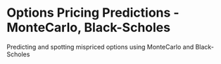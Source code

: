 # Options Pricing Predictions - MonteCarlo, Black-Scholes
Predicting and spotting mispriced options using MonteCarlo and Black-Scholes
